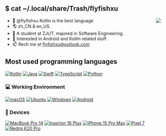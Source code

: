 ## $ cat ~/.local/share/Trash/flyfishxu
<img align="right" src="https://github-readme-stats.vercel.app/api?username=flyfishxu&include_all_commits=true&show_icons=true&hide_title=true&count_private=true&theme=ambient_gradient" />

- 👋 @flyfishxu Kotlin is the best language
- 🌎 zh_CN & en_US.
- 🏫 A student at ZJUT, majored in Software Engineering.
- 👀 Interested in Android and Kotlin related stuff.
- 📫 Rech me at flyfishxu@outlook.com

## Most used programming languages
[![Kotlin](https://img.shields.io/badge/-Kotlin-7f52ff?style=flat-square&logo=kotlin&logoColor=fff)](https://kotlinlang.org)
[![Java](https://img.shields.io/badge/-Java-cd6839?style=flat-square&logo=oracle&logoColor=fff)](https://www.java.com/)
[![Swift](https://img.shields.io/badge/-Swift-F05138?style=flat-square&logo=Swift&logoColor=fff)](https://developer.apple.com/swift/)
[![TypeScript](https://img.shields.io/badge/-TypeScript-3178C6?style=flat-square&logo=TypeScript&logoColor=fff)](https://www.typescriptlang.org)
[![Python](https://img.shields.io/badge/-Python-1e90ff?style=flat-square&logo=python&logoColor=fff)](https://www.python.org)

### 💻 Working Environment
[![macOS](https://img.shields.io/badge/macOS%2015-000?style=flat-square&logo=macOS&logoColor=fff)](https://www.apple.com.cn/macos/macos-sequoia-preview/)
[![Ubuntu](https://img.shields.io/badge/Ubuntu%2024.04-dd4814?style=flat-square&logo=ubuntu&logoColor=ffffff)](https://ubuntu.com/blog/tag/ubuntu-24-04-lts)
[![Windows](https://img.shields.io/badge/Windows%2011-0bf?style=flat-square&logo=windows&logoColor=FFFFFF)](https://www.microsoft.com/windows11)
[![Android](https://img.shields.io/badge/Android%2015-00C000?style=flat-square&logo=android&logoColor=FFFFFF)](https://www.android.com/android-15)

### 📱 Devices
[![MacBook Pro 14](https://img.shields.io/badge/MacBook%20Pro%2014%20M3Pro-000000?style=flat-square&logo=apple&logoColor=FFFFFF)](https://www.apple.com.cn/macbook-pro/)
[![Insprion 16 Plus](https://img.shields.io/badge/Insprion%2016%20Plus-007DB8?style=flat-square&logo=dell&logoColor=FFFFFF)](https://www.dell.com/en-us/shop/dell-computer-laptops/inspiron-16-plus-laptop/spd/inspiron-16-7630-laptop/)
[![iPhone 15 Pro Max](https://img.shields.io/badge/iPhone%2015%20Pro%20Max-000000?style=flat-square&logo=apple&logoColor=FFFFFF)](https://www.apple.com/iphone-15-pro/)
[![Pixel 7](https://img.shields.io/badge/Pixel%207-4285F4?style=flat-square&logo=google&logoColor=FFFFFF)](https://store.google.com/us/config/pixel_7)
[![Redmi K20 Pro](https://img.shields.io/badge/Redmi%20K20%20Pro-ED9121?style=flat-square&logo=xiaomi&logoColor=FFFFFF)](https://www.mi.com/redmik20pro)
